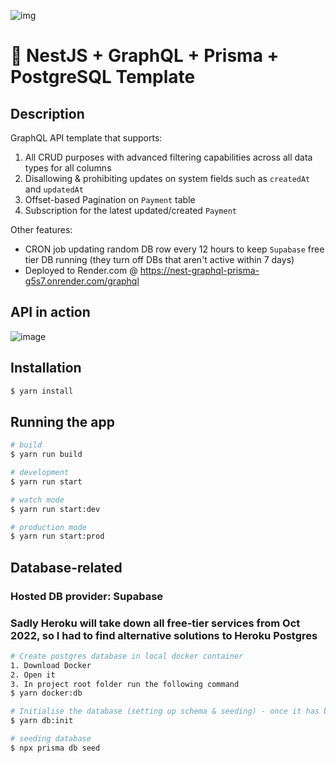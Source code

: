 ![img](https://github.com/lujakob/nestjs-realworld-example-app/blob/master/project-logo.png)
# 🌱 NestJS + GraphQL + Prisma + PostgreSQL Template

## Description
GraphQL API template that supports:
1. All CRUD purposes with advanced filtering capabilities across all data types for all columns
2. Disallowing & prohibiting updates on system fields such as `createdAt` and `updatedAt`
3. Offset-based Pagination on `Payment` table
4. Subscription for the latest updated/created `Payment`

Other features:
- CRON job updating random DB row every 12 hours to keep `Supabase` free tier DB running (they turn off DBs that aren't active within 7 days)
- Deployed to Render.com @ https://nest-graphql-prisma-g5s7.onrender.com/graphql

## API in action
![image](https://user-images.githubusercontent.com/53138432/205417698-f5ce8d1c-3777-46ab-bb52-c6cdad79e991.png)

## Installation

```bash
$ yarn install
```

## Running the app

```bash
# build
$ yarn run build

# development
$ yarn run start

# watch mode
$ yarn run start:dev

# production mode
$ yarn run start:prod
```

## Database-related
### Hosted DB provider: Supabase
### Sadly Heroku will take down all free-tier services from Oct 2022, so I had to find alternative solutions to Heroku Postgres

```bash
# Create postgres database in local docker container
1. Download Docker
2. Open it
3. In project root folder run the following command
$ yarn docker:db

# Initialise the database (setting up schema & seeding) - once it has been created in docker
$ yarn db:init

# seeding database
$ npx prisma db seed
```
